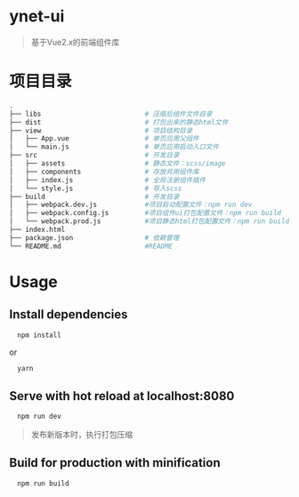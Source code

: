 # ynet-ui

> 基于Vue2.x的前端组件库

# 项目目录
``` bash
.
├── libs                          # 压缩后组件文件目录
├── dist						  # 打包出来的静态html文件
├── view                          # 项目结构目录
│   ├── App.vue                   # 单页应用父组件          
│   └── main.js                   # 单页应用启动入口文件
├── src                           # 开发目录
│   ├── assets                    # 静态文件：scss/image
│   ├── components                # 存放共用组件库
│   ├── index.js                  # 全局注册组件插件
│   └── style.js                  # 导入scss
├── build                         # 开发目录
│   ├── webpack.dev.js            #项目启动配置文件：npm run dev
│   ├── webpack.config.js         #项目组件ui打包配置文件：npm run build
│   └── webpack.prod.js           #项目静态html打包配置文件：npm run build:prod
├── index.html
├── package.json                  # 依赖管理
└── README.md                     #README
```

# Usage

## Install dependencies

```bash
  npm install
```
or

```bash
  yarn
```

## Serve with hot reload at localhost:8080

```bash
  npm run dev
```

> 发布新版本时，执行打包压缩

## Build for production with minification

```bash
  npm run build
```

